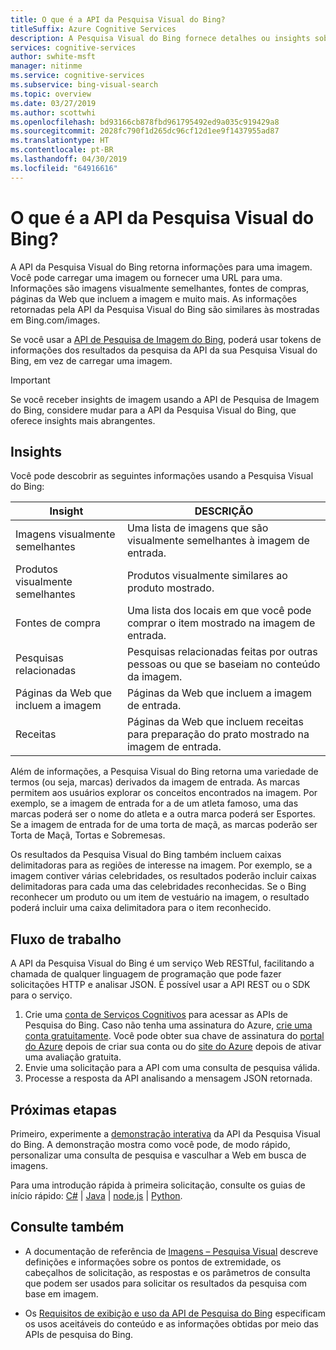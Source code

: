 ```yaml
---
title: O que é a API da Pesquisa Visual do Bing?
titleSuffix: Azure Cognitive Services
description: A Pesquisa Visual do Bing fornece detalhes ou insights sobre uma imagem, como imagens semelhantes ou fontes de compra.
services: cognitive-services
author: swhite-msft
manager: nitinme
ms.service: cognitive-services
ms.subservice: bing-visual-search
ms.topic: overview
ms.date: 03/27/2019
ms.author: scottwhi
ms.openlocfilehash: bd93166cb878fbd961795492ed9a035c919429a8
ms.sourcegitcommit: 2028fc790f1d265dc96cf12d1ee9f1437955ad87
ms.translationtype: HT
ms.contentlocale: pt-BR
ms.lasthandoff: 04/30/2019
ms.locfileid: "64916616"
---
```

# <a name="what-is-the-bing-visual-search-api"></a>O que é a API da Pesquisa Visual do Bing?

A API da Pesquisa Visual do Bing retorna informações para uma imagem. Você pode carregar uma imagem ou fornecer uma URL para uma. Informações são imagens visualmente semelhantes, fontes de compras, páginas da Web que incluem a imagem e muito mais. As informações retornadas pela API da Pesquisa Visual do Bing são similares às mostradas em Bing.com/images.

Se você usar a [API de Pesquisa de Imagem do Bing](../bing-image-search/overview.md), poderá usar tokens de informações dos resultados da pesquisa da API da sua Pesquisa Visual do Bing, em vez de carregar uma imagem.

> [!IMPORTANT]
> Se você receber insights de imagem usando a API de Pesquisa de Imagem do Bing, considere mudar para a API da Pesquisa Visual do Bing, que oferece insights mais abrangentes.

## <a name="insights"></a>Insights

Você pode descobrir as seguintes informações usando a Pesquisa Visual do Bing:

| Insight                              | DESCRIÇÃO |
|--------------------------------------|-------------|
| Imagens visualmente semelhantes              | Uma lista de imagens que são visualmente semelhantes à imagem de entrada. |
| Produtos visualmente semelhantes            | Produtos visualmente similares ao produto mostrado.            |
| Fontes de compra                     | Uma lista dos locais em que você pode comprar o item mostrado na imagem de entrada.            |
| Pesquisas relacionadas                     | Pesquisas relacionadas feitas por outras pessoas ou que se baseiam no conteúdo da imagem.            |
| Páginas da Web que incluem a imagem     | Páginas da Web que incluem a imagem de entrada.            |
| Receitas                              | Páginas da Web que incluem receitas para preparação do prato mostrado na imagem de entrada.            |

Além de informações, a Pesquisa Visual do Bing retorna uma variedade de termos (ou seja, marcas) derivados da imagem de entrada. As marcas permitem aos usuários explorar os conceitos encontrados na imagem. Por exemplo, se a imagem de entrada for a de um atleta famoso, uma das marcas poderá ser o nome do atleta e a outra marca poderá ser Esportes. Se a imagem de entrada for de uma torta de maçã, as marcas poderão ser Torta de Maçã, Tortas e Sobremesas.

Os resultados da Pesquisa Visual do Bing também incluem caixas delimitadoras para as regiões de interesse na imagem. Por exemplo, se a imagem contiver várias celebridades, os resultados poderão incluir caixas delimitadoras para cada uma das celebridades reconhecidas. Se o Bing reconhecer um produto ou um item de vestuário na imagem, o resultado poderá incluir uma caixa delimitadora para o item reconhecido.

## <a name="workflow"></a>Fluxo de trabalho

A API da Pesquisa Visual do Bing é um serviço Web RESTful, facilitando a chamada de qualquer linguagem de programação que pode fazer solicitações HTTP e analisar JSON. É possível usar a API REST ou o SDK para o serviço.

1. Crie uma [conta de Serviços Cognitivos](https://docs.microsoft.com/azure/cognitive-services/cognitive-services-apis-create-account) para acessar as APIs de Pesquisa do Bing. Caso não tenha uma assinatura do Azure, [crie uma conta gratuitamente](https://azure.microsoft.com/free/). Você pode obter sua chave de assinatura do [portal do Azure](https://docs.microsoft.com/azure/cognitive-services/cognitive-services-apis-create-account#access-your-resource) depois de criar sua conta ou do [site do Azure](https://azure.microsoft.com/try/cognitive-services/my-apis) depois de ativar uma avaliação gratuita.
2. Envie uma solicitação para a API com uma consulta de pesquisa válida.
3. Processe a resposta da API analisando a mensagem JSON retornada.

## <a name="next-steps"></a>Próximas etapas

Primeiro, experimente a [demonstração interativa](https://azure.microsoft.com/services/cognitive-services/bing-visual-search/) da API da Pesquisa Visual do Bing.
A demonstração mostra como você pode, de modo rápido, personalizar uma consulta de pesquisa e vasculhar a Web em busca de imagens.

Para uma introdução rápida à primeira solicitação, consulte os guias de início rápido: [C#](quickstarts/csharp.md) | [Java](quickstarts/java.md) | [node.js](quickstarts/nodejs.md) | [Python](quickstarts/python.md).

## <a name="see-also"></a>Consulte também

* A documentação de referência de [Imagens – Pesquisa Visual](https://docs.microsoft.com/rest/api/cognitiveservices/bingvisualsearch/images/visualsearch) descreve definições e informações sobre os pontos de extremidade, os cabeçalhos de solicitação, as respostas e os parâmetros de consulta que podem ser usados para solicitar os resultados da pesquisa com base em imagem.

* Os [Requisitos de exibição e uso da API de Pesquisa do Bing](../bing-web-search/use-display-requirements.md) especificam os usos aceitáveis do conteúdo e as informações obtidas por meio das APIs de pesquisa do Bing.

